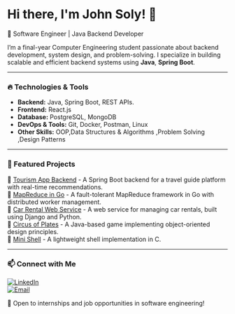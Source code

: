 

# Hi there, I'm John Soly! 👋

 🚀 Software Engineer | Java Backend Developer 

I’m a final-year Computer Engineering student passionate about backend development, system design, and problem-solving. I specialize in building scalable and efficient backend systems using **Java**, **Spring Boot**.

---

### 🔥 Technologies & Tools
- **Backend:** Java, Spring Boot, REST APIs.
- **Frontend:** React.js
- **Database:** PostgreSQL, MongoDB
- **DevOps & Tools:** Git, Docker, Postman, Linux
- **Other Skills:** OOP,Data Structures & Algorithms ,Problem Solving ,Design Patterns

---

### 🌟 Featured Projects  
🔹 [Tourism App Backend](https://github.com/GP2025Tourism-app) - A Spring Boot backend for a travel guide platform with real-time recommendations.  
🔹 [MapReduce in Go](https://github.com/JohnSoly/mapreduce-go) - A fault-tolerant MapReduce framework in Go with distributed worker management.  
🔹 [Car Rental Web Service](https://github.com/JohnSoly/Car_Rental-Webservice) - A web service for managing car rentals, built using Django and Python.  
🔹 [Circus of Plates](https://github.com/JohnSoly/Circus-Of-Plates-) - A Java-based game implementing object-oriented design principles.  
🔹 [Mini Shell](https://github.com/JohnSoly/Mini-Shell) - A lightweight shell implementation in C.  
  


---

### 📫 Connect with Me
[![LinkedIn](https://img.shields.io/badge/LinkedIn-Connect-blue?style=flat&logo=linkedin)](https://www.linkedin.com/in/john-soly-7473812b9/)  
[![Email](https://img.shields.io/badge/Email-Contact-red?style=flat&logo=gmail)](mailto:your.johns0lyy@gmail.com)  

🚀 Open to internships and job opportunities in software engineering!





